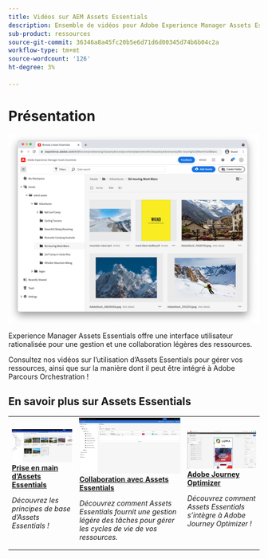 ```yaml
---
title: Vidéos sur AEM Assets Essentials
description: Ensemble de vidéos pour Adobe Experience Manager Assets Essentials
sub-product: ressources
source-git-commit: 36346a8a45fc20b5e6d71d6d00345d74b6b04c2a
workflow-type: tm+mt
source-wordcount: '126'
ht-degree: 3%

---
```



# Présentation

![Assets Essentials](./assets/overview/hero.png)

Experience Manager Assets Essentials offre une interface utilisateur rationalisée pour une gestion et une collaboration légères des ressources.

Consultez nos vidéos sur l’utilisation d’Assets Essentials pour gérer vos ressources, ainsi que sur la manière dont il peut être intégré à Adobe Parcours Orchestration !

## En savoir plus sur Assets Essentials

<table>
<td>
   <a href="./basics/managing.md">
   <img alt="Prise en main d’Assets Essentials" src="./assets/overview/getting-started.png" />
   </a>
   <div>
      <a href="./basics/managing.md">
      <strong>Prise en main d’Assets Essentials</strong>
      </a>
   </div>
   <p>
      <em>Découvrez les principes de base d’Assets Essentials !</em>
   </p>
</td>
<td>
   <a href="./basics/collaborating.md">
   <img alt="" src="./assets/overview/collaboration.png"/>
   </a>
   <div>
      <a href="./basics/collaborating.md">
      <strong>Collaboration avec Assets Essentials</strong>
      </a>
   </div>
   <p>
      <em>Découvrez comment Assets Essentials fournit une gestion légère des tâches pour gérer les cycles de vie de vos ressources.</em>
   <p>
</td>
<td>
   <a href="https://experienceleague.adobe.com/docs/journey-optimizer-learn/tutorials/create-messages/create-email-content-with-the-message-editor.html">
   <img alt="Adobe Journey Optimizer" src="./assets/overview/adobe-journey-optimizer.png" />
   </a>
   <div>
      <a href="https://experienceleague.adobe.com/docs/journey-optimizer-learn/tutorials/create-messages/create-email-content-with-the-message-editor.html">
      <strong>Adobe Journey Optimizer</strong>
      </a>
   </div>
   <p>
      <em>Découvrez comment Assets Essentials s’intègre à Adobe Journey Optimizer !</em>
   <p>
</td>
</table>

